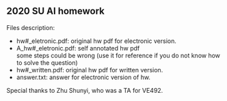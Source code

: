 ## 2020 SU AI homework

Files description:  
- hw#_eletronic.pdf: original hw pdf for electronic version.
- A_hw#_eletronic.pdf: self annotated hw pdf  
                       some steps could be wrong (use it for reference if you do not know how to solve the question)  
- hw#_written.pdf: original hw pdf for written version.
- answer.txt: answer for electronic version of hw.

Special thanks to Zhu Shunyi, who was a TA for VE492.

